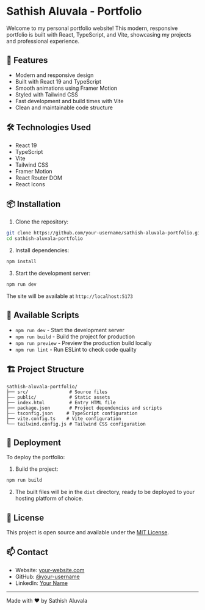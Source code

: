 # Sathish Aluvala - Portfolio

Welcome to my personal portfolio website! This modern, responsive portfolio is built with React, TypeScript, and Vite, showcasing my projects and professional experience.

## 🚀 Features

- Modern and responsive design
- Built with React 19 and TypeScript
- Smooth animations using Framer Motion
- Styled with Tailwind CSS
- Fast development and build times with Vite
- Clean and maintainable code structure

## 🛠️ Technologies Used

- React 19
- TypeScript
- Vite
- Tailwind CSS
- Framer Motion
- React Router DOM
- React Icons

## 📦 Installation

1. Clone the repository:
```bash
git clone https://github.com/your-username/sathish-aluvala-portfolio.git
cd sathish-aluvala-portfolio
```

2. Install dependencies:
```bash
npm install
```

3. Start the development server:
```bash
npm run dev
```

The site will be available at `http://localhost:5173`

## 🔧 Available Scripts

- `npm run dev` - Start the development server
- `npm run build` - Build the project for production
- `npm run preview` - Preview the production build locally
- `npm run lint` - Run ESLint to check code quality

## 🏗️ Project Structure

```
sathish-aluvala-portfolio/
├── src/               # Source files
├── public/            # Static assets
├── index.html         # Entry HTML file
├── package.json       # Project dependencies and scripts
├── tsconfig.json     # TypeScript configuration
├── vite.config.ts    # Vite configuration
└── tailwind.config.js # Tailwind CSS configuration
```

## 🚀 Deployment

To deploy the portfolio:

1. Build the project:
```bash
npm run build
```

2. The built files will be in the `dist` directory, ready to be deployed to your hosting platform of choice.

## 📝 License

This project is open source and available under the [MIT License](LICENSE).

## 📫 Contact

- Website: [your-website.com](https://your-website.com)
- GitHub: [@your-username](https://github.com/your-username)
- LinkedIn: [Your Name](https://linkedin.com/in/your-profile)

---

Made with ❤️ by Sathish Aluvala
